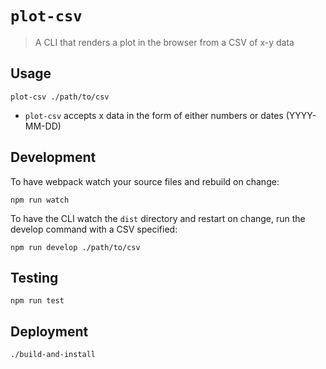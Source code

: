 # `plot-csv`

> A CLI that renders a plot in the browser from a CSV of x-y data

## Usage

```
plot-csv ./path/to/csv
```

- `plot-csv` accepts x data in the form of either numbers or dates (YYYY-MM-DD)

## Development

To have webpack watch your source files and rebuild on change: 
```
npm run watch
```

To have the CLI watch the `dist` directory and restart on change, run the develop command with a CSV specified: 
```
npm run develop ./path/to/csv
```

## Testing
```
npm run test
```

## Deployment

```
./build-and-install
```
